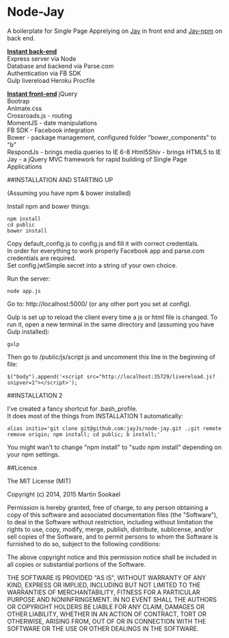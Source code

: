 Node-Jay
===================

A boilerplate for Single Page Apprelying on [Jay](https://github.com/jayJs/jay) in front end and [Jay-npm](https://github.com/jayJs/jay-npm) on back end.  

[**Instant back-end**](https://github.com/jayJs/jay-npm)  
Express server via Node  
Database and backend via Parse.com  
Authentication via FB SDK  
Gulp livereload
Heroku Procfile  

[**Instant front-end**](https://github.com/jayJs/jay)
jQuery  
Bootrap  
Animate.css  
Crossroads.js - routing  
MomentJS - date manipulations  
FB SDK - Facebook integration  
Bower - package management, configured folder "bower_components" to "b"  
RespondJs - brings media queries to IE 6-8
Html5Shiv - brings HTML5 to IE  
Jay - a jQuery MVC framework for rapid building of Single Page Applications  

##INSTALLATION AND STARTING UP  

(Assuming you have npm & bower installed)  

Install npm and bower things:  
```
npm install  
cd public  
bower install  
```  
Copy default_config.js to config.js and fill it with correct credentials.  
In order for everything to work properly Facebook app and parse.com credentials are required.  
Set config.jwtSimple.secret into a string of your own choice.  

Run the server:  
```
node app.js
```  
Go to: http://localhost:5000/ (or any other port you set at config).  

Gulp is set up to reload the client every time a js or html file is changed.
To run it, open a new terminal in the same directory and (assuming you have Gulp installed):  
```
gulp  
```  
Then go to /public/js/script js and uncomment this line in the beginning of file:
```  
$("body").append('<script src="http://localhost:35729/livereload.js?snipver=1"></script>');
```  

##INSTALLATION 2  

I've created a fancy shortcut for .bash_profile.  
It does most of the things from INSTALLATION 1 automatically:  
```
alias initio='git clone git@github.com:jayJs/node-jay.git .;git remote remove origin; npm install; cd public; b install;'
```
You might wan't to change "npm install" to "sudo npm install" depending on your npm settings.  

##Licence  

The MIT License (MIT)  

Copyright (c) 2014, 2015 Martin Sookael  

Permission is hereby granted, free of charge, to any person obtaining a copy of this software and associated documentation files (the "Software"), to deal in the Software without restriction, including without limitation the rights to use, copy, modify, merge, publish, distribute, sublicense, and/or sell copies of the Software, and to permit persons to whom the Software is furnished to do so, subject to the following conditions:  

The above copyright notice and this permission notice shall be included in all copies or substantial portions of the Software.  
  
THE SOFTWARE IS PROVIDED "AS IS", WITHOUT WARRANTY OF ANY KIND, EXPRESS OR IMPLIED, INCLUDING BUT NOT LIMITED TO THE WARRANTIES OF MERCHANTABILITY, FITNESS FOR A PARTICULAR PURPOSE AND NONINFRINGEMENT. IN NO EVENT SHALL THE AUTHORS OR COPYRIGHT HOLDERS BE LIABLE FOR ANY CLAIM, DAMAGES OR OTHER LIABILITY, WHETHER IN AN ACTION OF CONTRACT, TORT OR OTHERWISE, ARISING FROM, OUT OF OR IN CONNECTION WITH THE SOFTWARE OR THE USE OR OTHER DEALINGS IN THE SOFTWARE.  
